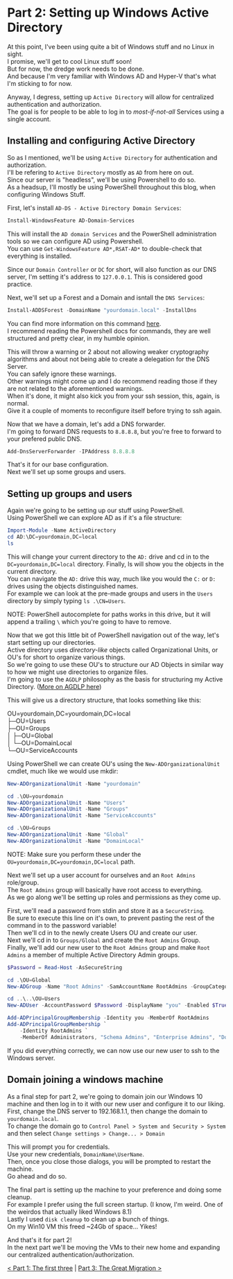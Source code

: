 # Part 2: Setting up Windows Active Directory

At this point, I've been using quite a bit of Windows stuff and no Linux in sight.  
I promise, we'll get to cool Linux stuff soon!  
But for now, the dredge work needs to be done.  
And because I'm very familiar with Windows AD and Hyper-V that's what I'm sticking to for now.  

Anyway, I degress, setting up `Active Directory` will allow for centralized authentication and authorization.  
The goal is for people to be able to log in to *most-if-not-all* Services using a single account.  

## Installing and configuring Active Directory

So as I mentioned, we'll be using `Active Directory` for authentication and authorization.  
I'll be refering to `Active Directory` mostly as `AD` from here on out.  
Since our server is "headless", we'll be using Powershell to do so.  
As a headsup, I'll mostly be using PowerShell throughout this blog, when configuring Windows Stuff.  

First, let's install `AD-DS - Active Directory Domain Services`:  

```PowerShell
Install-WindowsFeature AD-Domain-Services
```

This will install the `AD domain Services` and the PowerShell administration tools so we can configure AD using Powershell.  
You can use `Get-WindowsFeature AD*,RSAT-AD*` to double-check that everything is installed.  

Since our `Domain Controller` or `DC` for short, will also function as our DNS server,
I'm setting it's address to `127.0.0.1`. This is considered good practice.  

Next, we'll set up a Forest and a Domain and isntall the `DNS Services`:  

```Powershell
Install-ADDSForest -DomainName "yourdomain.local" -InstallDns
```

You can find more information on this command [here](https://docs.microsoft.com/en-us/powershell/module/addsdeployment/install-addsforest?view=win10-ps).  
I recommend reading the Powershell docs for commands, they are well structured and pretty clear, in my humble opinion.  

This will throw a warning or 2 about not allowing weaker cryptography algorithms and about not being able to create a delegation for the DNS Server.  
You can safely ignore these warnings.  
Other warnings might come up and I do recommend reading those if they are not related to the aforementioned warnings.  
When it's done, it might also kick you from your ssh session, this, again, is normal.  
Give it a couple of moments to reconfigure itself before trying to ssh again.  

Now that we have a domain, let's add a DNS forwarder.  
I'm going to forward DNS requests to `8.8.8.8`, but you're free to forward to your prefered public DNS.  

```Powershell
Add-DnsServerForwarder -IPAddress 8.8.8.8
```

That's it for our base configuration.  
Next we'll set up some groups and users.  

## Setting up groups and users

Again we're going to be setting up our stuff using PowerShell.  
Using PowerShell we can explore AD as if it's a file structure:  

```Powershell
Import-Module -Name ActiveDirectory
cd AD:\DC=yourdomain,DC=local
ls
```

This will change your current directory to the `AD:` drive and cd in to the `DC=yourdomain,DC=local` directory.
Finally, ls will show you the objects in the current directory.  
You can navigate the `AD:` drive this way, much like you would the `C:` or `D:` drives using the objects distinguished names.  
For example we can look at the pre-made groups and users in the `Users` directory by simply typing `ls .\CN=Users`.  

NOTE: PowerShell autocomplete for paths works in this drive, but it will append a trailing `\` which you're going to have to remove.  

Now that we got this little bit of PowerShell navigation out of the way, let's start setting up our directories.  
Active directory uses *directory-like* objects called Organizational Units, or OU's for short to organize various things.  
So we're going to use these OU's to structure our AD Objects in similar way to how we might use directories to organize files.  
I'm going to use the `AGDLP` philosophy as the basis for structuring my Active Directory. ([More on AGDLP here](https://en.wikipedia.org/wiki/AGDLP))  

This will give us a directory structure, that looks something like this:  

OU=yourdomain,DC=yourdomain,DC=local  
  ├─OU=Users  
  ├─OU=Groups  
  │  ├─OU=Global  
  │  └─OU=DomainLocal  
  └─OU=ServiceAccounts  

Using PowerShell we can create OU's using the `New-ADOrganizationalUnit` cmdlet, much like we would use mkdir:  

```Powershell
New-ADOrganizationalUnit -Name "yourdomain"

cd .\OU=yourdomain
New-ADOrganizationalUnit -Name "Users"
New-ADOrganizationalUnit -Name "Groups"
New-ADOrganizationalUnit -Name "ServiceAccounts"

cd .\OU=Groups
New-ADOrganizationalUnit -Name "Global"
New-ADOrganizationalUnit -Name "DomainLocal"
```

NOTE: Make sure you perform these under the `OU=yourdomain,DC=yourdomain,DC=local` path.  

Next we'll set up a user account for ourselves and an `Root Admins` role/group.  
The `Root Admins` group will basically have root access to everything.  
As we go along we'll be setting up roles and permissions as they come up.  

First, we'll read a password from stdin and store it as a `SecureString`.  
Be sure to execute this line on it's own, to prevent pasting the rest of the command in to the password variable!  
Then we'll cd in to the newly create Users OU and create our user.  
Next we'll cd in to `Groups/Global` and create the `Root Admins` Group.  
Finally, we'll add our new user to the `Root Admins` group and make `Root Admins` a member of multiple Active Directory Admin groups.  

```Powershell
$Password = Read-Host -AsSecureString

cd .\OU=Global
New-ADGroup -Name "Root Admins" -SamAccountName RootAdmins -GroupCategory Security -GroupScope Global

cd ..\..\OU=Users
New-ADUser -AccountPassword $Password -DisplayName "you" -Enabled $True -Name "you" -PasswordNeverExpires $True

Add-ADPrincipalGroupMembership -Identity you -MemberOf RootAdmins
Add-ADPrincipalGroupMembership `
    -Identity RootAdmins `
    -MemberOf Administrators, "Schema Admins", "Enterprise Admins", "Domain Admins", "Group Policy Creator Owners"
```

If you did everything correctly, we can now use our new user to ssh to the Windows server.  

## Domain joining a windows machine

As a final step for part 2, we're going to domain join our Windows 10 machine
and then log in to it with our new user and configure it to our liking.  
First, change the DNS server to 192.168.1.1, then change the domain to `yourdomain.local`.  
To change the domain go to `Control Panel > System and Security > System` and then select `Change settings > Change... > Domain`

This will prompt you for credentials.  
Use your new credentials, `DomainName\UserName`.  
Then, once you close those dialogs, you will be prompted to restart the machine.  
Go ahead and do so.  

The final part is setting up the machine to your preference and doing some cleanup.  
For example I prefer using the full screen startup. (I know, I'm weird. One of the weirdos that actually liked Windows 8.1)  
Lastly I used `disk cleanup` to clean up a bunch of things.  
On my Win10 VM this freed ~24Gb of space... Yikes!  

And that's it for part 2!  
In the next part we'll be moving the VMs to their new home and expanding our centralized authentication/authorization.  

[< Part 1: The first three](/base/part_1.md) | [Part 3: The Great Migration >](/base/part_3.md)
